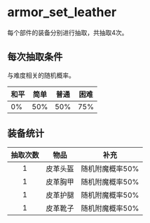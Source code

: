 # armor_set_leather

每个部件的装备分别进行抽取，共抽取4次。



## 每次抽取条件

与难度相关的随机概率。

| 和平 | 简单 | 普通 | 困难 |
| ---- | ---- | ---- | ---- |
| 0%   | 50%  | 50%  | 75%  |



## 装备统计

| 抽取次数 |   物品   |      补充       |
| :------: | :------: | :-------------: |
|    1     | 皮革头盔 | 随机附魔概率50% |
|    1     | 皮革胸甲 | 随机附魔概率50% |
|    1     | 皮革护腿 | 随机附魔概率50% |
|    1     | 皮革靴子 | 随机附魔概率50% |


